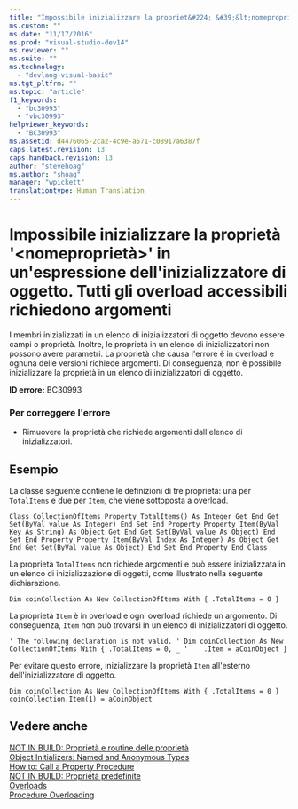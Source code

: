 ```yaml
---
title: "Impossibile inizializzare la propriet&#224; &#39;&lt;nomepropriet&#224;&gt;&#39; in un&#39;espressione dell&#39;inizializzatore di oggetto. Tutti gli overload accessibili richiedono argomenti | Microsoft Docs"
ms.custom: ""
ms.date: "11/17/2016"
ms.prod: "visual-studio-dev14"
ms.reviewer: ""
ms.suite: ""
ms.technology: 
  - "devlang-visual-basic"
ms.tgt_pltfrm: ""
ms.topic: "article"
f1_keywords: 
  - "bc30993"
  - "vbc30993"
helpviewer_keywords: 
  - "BC30993"
ms.assetid: d4476065-2ca2-4c9e-a571-c08917a6387f
caps.latest.revision: 13
caps.handback.revision: 13
author: "stevehoag"
ms.author: "shoag"
manager: "wpickett"
translationtype: Human Translation
---
```

# Impossibile inizializzare la propriet&#224; &#39;&lt;nomepropriet&#224;&gt;&#39; in un&#39;espressione dell&#39;inizializzatore di oggetto. Tutti gli overload accessibili richiedono argomenti
I membri inizializzati in un elenco di inizializzatori di oggetto devono essere campi o proprietà. Inoltre, le proprietà in un elenco di inizializzatori non possono avere parametri. La proprietà che causa l'errore è in overload e ognuna delle versioni richiede argomenti. Di conseguenza, non è possibile inizializzare la proprietà in un elenco di inizializzatori di oggetto.  
  
 **ID errore:** BC30993  
  
### Per correggere l'errore  
  
-   Rimuovere la proprietà che richiede argomenti dall'elenco di inizializzatori.  
  
## Esempio  
 La classe seguente contiene le definizioni di tre proprietà: una per `TotalItems` e due per `Item`, che viene sottoposta a overload.  
  
```  
Class CollectionOfItems Property TotalItems() As Integer Get End Get Set(ByVal value As Integer) End Set End Property Property Item(ByVal Key As String) As Object Get End Get Set(ByVal value As Object) End Set End Property Property Item(ByVal Index As Integer) As Object Get End Get Set(ByVal value As Object) End Set End Property End Class  
```  
  
 La proprietà `TotalItems` non richiede argomenti e può essere inizializzata in un elenco di inizializzazione di oggetti, come illustrato nella seguente dichiarazione.  
  
```  
Dim coinCollection As New CollectionOfItems With { .TotalItems = 0 }  
```  
  
 La proprietà `Item` è in overload e ogni overload richiede un argomento. Di conseguenza, `Item` non può trovarsi in un elenco di inizializzatori di oggetto.  
  
```  
' The following declaration is not valid. ' Dim coinCollection As New CollectionOfItems With { .TotalItems = 0, _ '    .Item = aCoinObject }  
```  
  
 Per evitare questo errore, inizializzare la proprietà `Item` all'esterno dell'inizializzatore di oggetto.  
  
```  
Dim coinCollection As New CollectionOfItems With { .TotalItems = 0 } coinCollection.Item(1) = aCoinObject  
```  
  
## Vedere anche  
 [NOT IN BUILD: Proprietà e routine delle proprietà](http://msdn.microsoft.com/it-it/23e2a1ec-7e9d-4109-8940-c703d981077b)   
 [Object Initializers: Named and Anonymous Types](../../visual-basic/programming-guide/language-features/objects-and-classes/object-initializers-named-and-anonymous-types.md)   
 [How to: Call a Property Procedure](../../visual-basic/programming-guide/language-features/procedures/how-to-call-a-property-procedure.md)   
 [NOT IN BUILD: Proprietà predefinite](http://msdn.microsoft.com/it-it/a70f2a27-8176-4858-935e-f25afdd43ab5)   
 [Overloads](../../visual-basic/language-reference/modifiers/overloads.md)   
 [Procedure Overloading](../../visual-basic/programming-guide/language-features/procedures/procedure-overloading.md)
